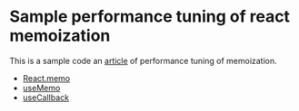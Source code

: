 # Sample performance tuning of react memoization

This is a sample code an [article](https://pewter-dragon-490.notion.site/11402aef2700805cba8ade8c352901bd) of performance tuning of memoization.

- [React.memo](https://react.dev/reference/react/memo)
- [useMemo](https://react.dev/reference/react/useMemo)
- [useCallback](https://react.dev/reference/react/useCallback)
